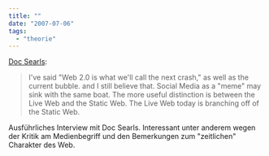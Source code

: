 ```yaml
---
title: ""
date: "2007-07-06"
tags: 
  - "theorie"
---
```


[Doc Searls](http://redcouch.typepad.com/weblog/2007/07/sap-global-su-1.html "Global Neighbourhoods: SAP Global Survey: Doc Searls"):

> I've said "Web 2.0 is what we'll call the next crash," as well as the current bubble. and I still believe that. Social Media as a "meme" may sink with the same boat. The more useful distinction is between the Live Web and the Static Web. The Live Web today is branching off of the Static Web.

Ausführliches Interview mit Doc Searls. Interessant unter anderem wegen der Kritik am Medienbegriff und den Bemerkungen zum "zeitlichen" Charakter des Web.
